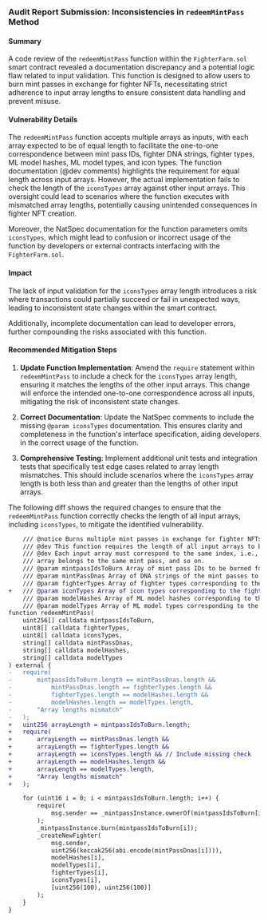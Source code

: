 ### Audit Report Submission: Inconsistencies in `redeemMintPass` Method

#### Summary

A code review of the `redeemMintPass` function within the `FighterFarm.sol` smart contract revealed a documentation discrepancy and a potential logic flaw related to input validation. This function is designed to allow users to burn mint passes in exchange for fighter NFTs, necessitating strict adherence to input array lengths to ensure consistent data handling and prevent misuse.

#### Vulnerability Details

The `redeemMintPass` function accepts multiple arrays as inputs, with each array expected to be of equal length to facilitate the one-to-one correspondence between mint pass IDs, fighter DNA strings, fighter types, ML model hashes, ML model types, and icon types. The function documentation (@dev comments) highlights the requirement for equal length across input arrays. However, the actual implementation fails to check the length of the `iconsTypes` array against other input arrays. This oversight could lead to scenarios where the function executes with mismatched array lengths, potentially causing unintended consequences in fighter NFT creation.

Moreover, the NatSpec documentation for the function parameters omits `iconsTypes`, which might lead to confusion or incorrect usage of the function by developers or external contracts interfacing with the `FighterFarm.sol`.

#### Impact

The lack of input validation for the `iconsTypes` array length introduces a risk where transactions could partially succeed or fail in unexpected ways, leading to inconsistent state changes within the smart contract.

Additionally, incomplete documentation can lead to developer errors, further compounding the risks associated with this function.

#### Recommended Mitigation Steps

1. **Update Function Implementation**: Amend the `require` statement within `redeemMintPass` to include a check for the `iconsTypes` array length, ensuring it matches the lengths of the other input arrays. This change will enforce the intended one-to-one correspondence across all inputs, mitigating the risk of inconsistent state changes.

2. **Correct Documentation**: Update the NatSpec comments to include the missing `@param iconsTypes` documentation. This ensures clarity and completeness in the function's interface specification, aiding developers in the correct usage of the function.

3. **Comprehensive Testing**: Implement additional unit tests and integration tests that specifically test edge cases related to array length mismatches. This should include scenarios where the `iconsTypes` array length is both less than and greater than the lengths of other input arrays.

The following diff shows the required changes to ensure that the `redeemMintPass` function correctly checks the length of all input arrays, including `iconsTypes`, to mitigate the identified vulnerability.

```diff
    /// @notice Burns multiple mint passes in exchange for fighter NFTs.
    /// @dev This function requires the length of all input arrays to be equal.
    /// @dev Each input array must correspond to the same index, i.e., the first element in each 
    /// array belongs to the same mint pass, and so on.
    /// @param mintpassIdsToBurn Array of mint pass IDs to be burned for each fighter to be minted.
    /// @param mintPassDnas Array of DNA strings of the mint passes to be minted as fighters.
    /// @param fighterTypes Array of fighter types corresponding to the fighters being minted.
+   /// @param iconTypes Array of icon types corresponding to the fighters being minted
    /// @param modelHashes Array of ML model hashes corresponding to the fighters being minted. 
    /// @param modelTypes Array of ML model types corresponding to the fighters being minted.
function redeemMintPass(
    uint256[] calldata mintpassIdsToBurn,
    uint8[] calldata fighterTypes,
    uint8[] calldata iconsTypes,
    string[] calldata mintPassDnas,
    string[] calldata modelHashes,
    string[] calldata modelTypes
) external {
-   require(
-       mintpassIdsToBurn.length == mintPassDnas.length &&
-           mintPassDnas.length == fighterTypes.length &&
-           fighterTypes.length == modelHashes.length &&
-           modelHashes.length == modelTypes.length,
-       "Array lengths mismatch"
-   );
+   uint256 arrayLength = mintpassIdsToBurn.length;
+   require(
+       arrayLength == mintPassDnas.length &&
+       arrayLength == fighterTypes.length &&
+       arrayLength == iconsTypes.length && // Include missing check
+       arrayLength == modelHashes.length &&
+       arrayLength == modelTypes.length,
+       "Array lengths mismatch"
+   );

    for (uint16 i = 0; i < mintpassIdsToBurn.length; i++) {
        require(
            msg.sender == _mintpassInstance.ownerOf(mintpassIdsToBurn[i])
        );
        _mintpassInstance.burn(mintpassIdsToBurn[i]);
        _createNewFighter(
            msg.sender,
            uint256(keccak256(abi.encode(mintPassDnas[i]))),
            modelHashes[i],
            modelTypes[i],
            fighterTypes[i],
            iconsTypes[i],
            [uint256(100), uint256(100)]
        );
    }
}
